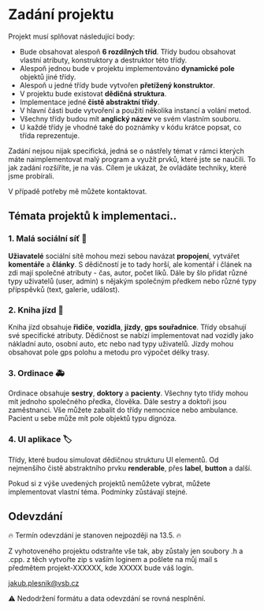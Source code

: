 # Zadání projektu 

Projekt musí splňovat následující body:

* Bude obsahovat alespoň **6 rozdílných tříd**. Třídy budou obsahovat vlastní atributy, konstruktory a destruktor této třídy.
* Alespoň jednou bude v projektu implementováno **dynamické pole** objektů jiné třídy.
* Alespoň u jedné třídy bude vytvořen **přetížený konstruktor**.
* V projektu bude existovat **dědičná struktura**. 
* Implementace jedné **čistě abstraktní třídy**.
* V hlavní části bude vytvoření a použití několika instancí a volání metod.
* Všechny třídy budou mít **anglický název** ve svém vlastním souboru. 
* U každé třídy je vhodné také do poznámky v kódu krátce popsat, co třída reprezentuje.

Zadání nejsou nijak specifická, jedná se o nástřely témat v rámci kterých máte naimplementovat malý program a využít prvků, které jste se naučili. To jak zadání rozšíříte, je na vás. Cílem je ukázat, že ovládáte techniky, které jsme probírali.

V případě potřeby mě můžete kontaktovat.

## Témata projektů k implementaci.. 

### 1. Malá sociální síť :couple:
**Užiavatelé** sociální sítě mohou mezi sebou navázat **propojení**, vytvářet **komentáře** a **články**.
S dědičností je to tady horší, ale komentář i článek na zdi mají společné atributy - čas, autor, počet liků. Dále by šlo přidat různé typy uživatelů (user, admin) s nějakým společným předkem nebo různé typy přípspěvků (text, galerie, událost).

### 2. Kniha jízd :car:
Kniha jízd obsahuje **řidiče**, **vozidla**, **jízdy**, **gps souřadnice**. Třídy obsahují své specifické atributy.
Dědičnost se nabízí implementovat nad vozidly jako nákladní auto, osobní auto, etc nebo nad typy uživatelů. Jízdy mohou obsahovat pole gps polohu a metodu pro výpočet délky trasy.

### 3. Ordinace :ambulance:
Ordinace obsahuje **sestry**, **doktory** a **pacienty**. Všechny tyto třídy mohou mít jednoho společného předka, člověka. Dále sestry a doktoři jsou zaměstnanci. Vše můžete zabalit do třídy nemocnice nebo ambulance. Pacient u sebe může mít pole objektů typu dignóza.

### 4. UI aplikace :label:
Třídy, které budou simulovat dědičnou strukturu UI elementů. Od nejmenšího čistě abstraktního prvku **renderable**, přes **label**, **button** a další. 

Pokud si z výše uvedených projektů nemůžete vybrat, můžete implementovat vlastní téma. Podmínky zůstávají stejné.

## Odevzdání

:fire: Termín odevzdání je stanoven nejpozději na 13.5. :fire:

Z vyhotoveného projektu odstraňte vše tak, aby zůstaly jen soubory .h a .cpp. z těch vytvořte zip s vaším loginem a pošlete na můj mail s předmětem projekt-XXXXXX, kde XXXXX bude váš login. 

jakub.plesnik@vsb.cz

:warning: Nedodržení formátu a data odevzdání se rovná nesplnění. 

